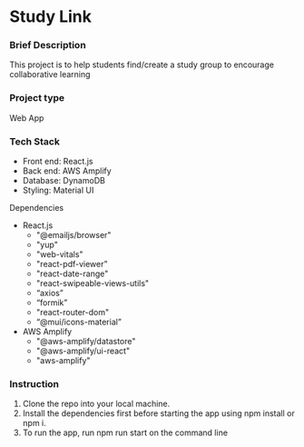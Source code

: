 # Study Link


### Brief Description

This project is to help students find/create a study group to encourage collaborative learning 


### Project type

Web App


### Tech Stack 



* Front end: React.js
* Back end: AWS Amplify
* Database: DynamoDB
* Styling: Material UI

Dependencies



* React.js
    * "@emailjs/browser"
    * "yup"
    * "web-vitals"
    * "react-pdf-viewer”
    * "react-date-range"
    * "react-swipeable-views-utils"
    * “axios”
    * “formik”
    * "react-router-dom"
    * “@mui/icons-material”
* AWS Amplify
    * "@aws-amplify/datastore"
    * "@aws-amplify/ui-react"
    * "aws-amplify"


### Instruction



1. Clone the repo into your local machine.
2. Install the dependencies first before starting the app using npm install or npm i.
3. To run the app, run npm run start on the command line